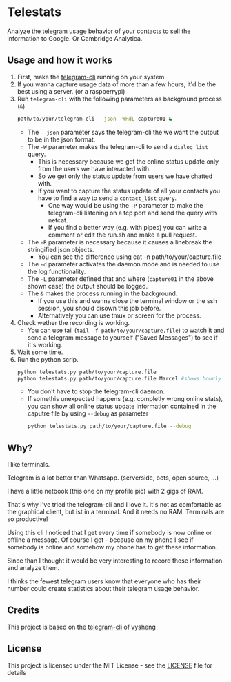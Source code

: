 # Telestats

Analyze the telegram usage behavior of your contacts to sell the information to Google. Or Cambridge Analytica.

## Usage and how it works

1. First, make the [telegram-cli](https://github.com/vysheng/tg) running on your system.
2. If you wanna capture usage data of more than a few hours, it'd be the best using a server. (or a raspberrypi)
3. Run `telegram-cli` with the following parameters as background process (`&`).
   ```sh
   path/to/your/telegram-cli --json -WRdL capture01 &
   ```
   - The `--json` parameter says the telegram-cli the we want the output to be in the json format.
   - The `-W` parameter makes the telegram-cli to send a `dialog_list` query.
     - This is necessary because we get the online status update only from the users we have interacted with.
     - So we get only the status update from users we have chatted with.
     - If you want to capture the status update of all your contacts you have to find a way to send a `contact_list` query.
       - One way would be using the `-P` parameter to make the telegram-cli listening on a tcp port and send the query with netcat.
       - If you find a better way (e.g. with pipes) you can write a comment or edit the run.sh and make a pull request.
   - The `-R` parameter is necessary because it causes a linebreak the stringified json objects.
     - You can see the difference using cat -n path/to/your/capture.file
   - The `-d` parameter activates the daemon mode and is needed to use the log functionality.
   - The `-L` parameter defined that and where (`capture01` in the above shown case) the output should be logged.
   - The `&` makes the process running in the background.
     - If you use this and wanna close the terminal window or the ssh session, you should disown this job before.
     - Alternatively you can use tmux or screen for the process.
4. Check wether the recording is working.
   - You can use tail (`tail -f path/to/your/capture.file`) to watch it and send a telegram message to yourself ("Saved Messages") to see if it's working.
5. Wait some time.
6. Run the python scrip.
   ```sh
   python telestats.py path/to/your/capture.file
   python telestats.py path/to/your/capture.file Marcel #shows hourly stats
   ```
   - You don't have to stop the telegram-cli daemon.
   - If somethis unexpected happens (e.g. completly wrong online stats), you can show all online status update information contained in the caputre file by using `--debug` as parameter
     ```sh
     python telestats.py path/to/your/capture.file --debug
     ```

## Why?
I like terminals.

Telegram is a lot better than Whatsapp. (serverside, bots, open source, ...)

I have a little netbook (this one on my profile pic) with 2 gigs of RAM.

That's why I've tried the telegram-cli and I love it. It's not as comfortable as the graphical client, but ist in a terminal. And it needs no RAM. Terminals are so productive!

Using this cli I noticed that I get every time if somebody is now online or offline a message. Of course I get - because on my phone I see if somebody is online and somehow my phone has to get these information.

Since than I thought it would be very interesting to record these information and analyze them.

I thinks the fewest telegram users know that everyone who has their number could create statistics about their telegram usage behavior.


## Credits
This project is based on the [telegram-cli](https://github.com/vysheng/tg) of [vysheng](https://github.com/vysheng)

## License
This project is licensed under the MIT License - see the [LICENSE](LICENSE) file for details
